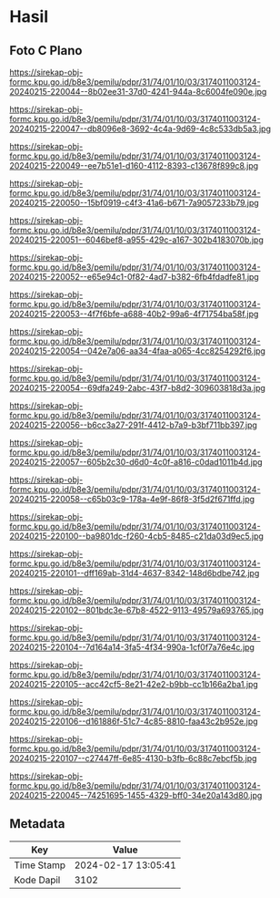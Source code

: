 # Hasil

## Foto C Plano

https://sirekap-obj-formc.kpu.go.id/b8e3/pemilu/pdpr/31/74/01/10/03/3174011003124-20240215-220044--8b02ee31-37d0-4241-944a-8c6004fe090e.jpg

https://sirekap-obj-formc.kpu.go.id/b8e3/pemilu/pdpr/31/74/01/10/03/3174011003124-20240215-220047--db8096e8-3692-4c4a-9d69-4c8c533db5a3.jpg

https://sirekap-obj-formc.kpu.go.id/b8e3/pemilu/pdpr/31/74/01/10/03/3174011003124-20240215-220049--ee7b51e1-d160-4112-8393-c13678f899c8.jpg

https://sirekap-obj-formc.kpu.go.id/b8e3/pemilu/pdpr/31/74/01/10/03/3174011003124-20240215-220050--15bf0919-c4f3-41a6-b671-7a9057233b79.jpg

https://sirekap-obj-formc.kpu.go.id/b8e3/pemilu/pdpr/31/74/01/10/03/3174011003124-20240215-220051--6046bef8-a955-429c-a167-302b4183070b.jpg

https://sirekap-obj-formc.kpu.go.id/b8e3/pemilu/pdpr/31/74/01/10/03/3174011003124-20240215-220052--e65e94c1-0f82-4ad7-b382-6fb4fdadfe81.jpg

https://sirekap-obj-formc.kpu.go.id/b8e3/pemilu/pdpr/31/74/01/10/03/3174011003124-20240215-220053--4f7f6bfe-a688-40b2-99a6-4f71754ba58f.jpg

https://sirekap-obj-formc.kpu.go.id/b8e3/pemilu/pdpr/31/74/01/10/03/3174011003124-20240215-220054--042e7a06-aa34-4faa-a065-4cc8254292f6.jpg

https://sirekap-obj-formc.kpu.go.id/b8e3/pemilu/pdpr/31/74/01/10/03/3174011003124-20240215-220054--69dfa249-2abc-43f7-b8d2-309603818d3a.jpg

https://sirekap-obj-formc.kpu.go.id/b8e3/pemilu/pdpr/31/74/01/10/03/3174011003124-20240215-220056--b6cc3a27-291f-4412-b7a9-b3bf711bb397.jpg

https://sirekap-obj-formc.kpu.go.id/b8e3/pemilu/pdpr/31/74/01/10/03/3174011003124-20240215-220057--605b2c30-d6d0-4c0f-a816-c0dad1011b4d.jpg

https://sirekap-obj-formc.kpu.go.id/b8e3/pemilu/pdpr/31/74/01/10/03/3174011003124-20240215-220058--c65b03c9-178a-4e9f-86f8-3f5d2f671ffd.jpg

https://sirekap-obj-formc.kpu.go.id/b8e3/pemilu/pdpr/31/74/01/10/03/3174011003124-20240215-220100--ba9801dc-f260-4cb5-8485-c21da03d9ec5.jpg

https://sirekap-obj-formc.kpu.go.id/b8e3/pemilu/pdpr/31/74/01/10/03/3174011003124-20240215-220101--dff169ab-31d4-4637-8342-148d6bdbe742.jpg

https://sirekap-obj-formc.kpu.go.id/b8e3/pemilu/pdpr/31/74/01/10/03/3174011003124-20240215-220102--801bdc3e-67b8-4522-9113-49579a693765.jpg

https://sirekap-obj-formc.kpu.go.id/b8e3/pemilu/pdpr/31/74/01/10/03/3174011003124-20240215-220104--7d164a14-3fa5-4f34-990a-1cf0f7a76e4c.jpg

https://sirekap-obj-formc.kpu.go.id/b8e3/pemilu/pdpr/31/74/01/10/03/3174011003124-20240215-220105--acc42cf5-8e21-42e2-b9bb-cc1b166a2ba1.jpg

https://sirekap-obj-formc.kpu.go.id/b8e3/pemilu/pdpr/31/74/01/10/03/3174011003124-20240215-220106--d161886f-51c7-4c85-8810-faa43c2b952e.jpg

https://sirekap-obj-formc.kpu.go.id/b8e3/pemilu/pdpr/31/74/01/10/03/3174011003124-20240215-220107--c27447ff-6e85-4130-b3fb-6c88c7ebcf5b.jpg

https://sirekap-obj-formc.kpu.go.id/b8e3/pemilu/pdpr/31/74/01/10/03/3174011003124-20240215-220045--74251695-1455-4329-bff0-34e20a143d80.jpg


## Metadata

| Key        | Value               |
| ---------- | ------------------- |
| Time Stamp | 2024-02-17 13:05:41 |
| Kode Dapil | 3102                |



